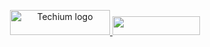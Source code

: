 <!DOCTYPE html>
<html lang="en" dir="ltr">
  <head>
    <meta charset="utf-8">
    <meta name="viewport" content="width=device-width, initial-scale=1, viewport-fit=cover">
    <title>Homepage - Techium</title>
    <meta name="description" content="Description of the page less than 150 characters">
    <link rel="icon" type="image/png" href="images/favicon.jpg">
    <link href="https://fonts.googleapis.com/css?family=Open+Sans:400,700|Raleway:700&display=swap" rel="stylesheet"></p>

<p></head>
  <body>
    <!– Header –>
    <header class="header" data-section-theme="dark">
      <div class="container">
        <div class="header-logo">
          <a href="#">
            <img src="images/logo-white.png" alt="Techium logo" width="160" height="40">
          </a>
          <a href="#">
          <img src="https://www.figma.com/file/waR9IQl0uSAuWMf2DkcLU0/Homepage-(Copy)?type=design&node-id=3558-0&mode=design&t=iIoK1fgKmx8Kzfsd-0" art "display" width="140" height="30"></a>
